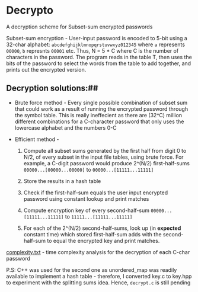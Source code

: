 <h1> Decrypto </h1>

A decryption scheme for Subset-sum encrypted passwords

Subset-sum encryption - User-input password is encoded to 5-bit  using a 32-char alphabet: `abcdefghijklmnopqrstuvwxyz012345` where `a` represents `00000`, `b` represnts `00001` etc. Thus, N = 5 * C where C is the number of characters in the password. The program reads in the table T, then uses the bits of the password to select the words from the table to add together, and prints out the encrypted version.

## Decryption solutions:##
* Brute force method - 
Every single possible combination of subset sum that could work as a result of running the encrypted password through the symbol table. This is really ineffecient as there are (32^C) million different combinations for a C-character password that only uses the lowercase alphabet and the numbers 0-C

* Efficient method -
  1. Compute all subset sums generated by the first half from digit 0 to N/2, of every subset in the input file tables, using brute force. For example, a C-digit password would produce 2^(N/2) first-half-sums `00000...[00000...00000]` to `00000...[11111...11111]` 
    
  2. Store the results in a hash table
  3. Check if the first-half-sum equals the user input encrypted password using constant lookup and print matches
  3. Compute encryption key of every second-half-sum `00000...[11111...11111]` to `11111...[11111...11111]`
  4. For each of the 2^(N/2) second-half-sums, look up (in **expected** constant time) which stored first-half-sum adds with the second-half-sum to equal the encrypted key and print matches.

[complexity.txt](complexity.txt) - time complexity analysis for the decryption of each C-char password

P.S: C++ was used for the second one as unordered_map was readily available to implement a hash table - therefore, I converted key.c to key.hpp to experiment with the splitting sums idea.
Hence, `decrypt.c` is still pending
